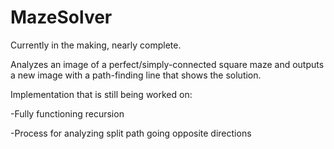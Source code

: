 # MazeSolver
Currently in the making, nearly complete.

Analyzes an image of a perfect/simply-connected square maze and outputs a new image with a path-finding line that shows the solution.

Implementation that is still being worked on:

  -Fully functioning recursion
 
  -Process for analyzing split path going opposite directions
